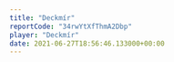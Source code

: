 ```yaml
---
title: "Deckmír"
reportCode: "34rwYtXfThmA2Dbp"
player: "Deckmír"
date: 2021-06-27T18:56:46.133000+00:00
---
```

